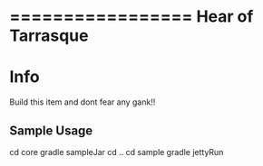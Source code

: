 =================
Hear of Tarrasque
=================
# Info

Build this item and dont fear any gank!!

## Sample Usage

cd core
gradle sampleJar
cd ..
cd sample
gradle jettyRun
